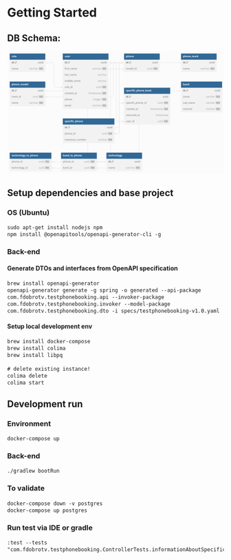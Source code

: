 # Getting Started

## DB Schema:
![help_db_schema_img.png](help_db_schema_img.png)

## Setup dependencies and base project
### OS (Ubuntu)
    sudo apt-get install nodejs npm
    npm install @openapitools/openapi-generator-cli -g

### Back-end

#### Generate DTOs and interfaces from OpenAPI specification
    brew install openapi-generator
    openapi-generator generate -g spring -o generated --api-package com.fdobrotv.testphonebooking.api --invoker-package com.fdobrotv.testphonebooking.invoker --model-package com.fdobrotv.testphonebooking.dto -i specs/testphonebooking-v1.0.yaml

#### Setup local development env
    brew install docker-compose
    brew install colima
    brew install libpq
    
    # delete existing instance!
    colima delete 
    colima start

## Development run

### Environment
    docker-compose up

### Back-end
    ./gradlew bootRun

### To validate
    docker-compose down -v postgres
    docker-compose up postgres

### Run test via IDE or gradle
    :test --tests "com.fdobrotv.testphonebooking.ControllerTests.informationAboutSpecificPhoneByIdProvidedTest"

    
